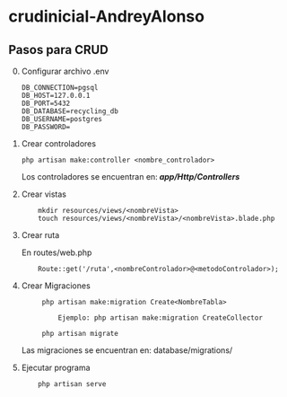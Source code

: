# crudinicial-AndreyAlonso

## Pasos para CRUD
0. Configurar archivo .env
    ```
    DB_CONNECTION=pgsql
    DB_HOST=127.0.0.1
    DB_PORT=5432
    DB_DATABASE=recycling_db
    DB_USERNAME=postgres
    DB_PASSWORD=
    ```
1. Crear controladores
    ```
    php artisan make:controller <nombre_controlador>
    ```
   Los controladores se encuentran en:<b><i> app/Http/Controllers</i></b>
   
2. Crear vistas
    ``` 
        mkdir resources/views/<nombreVista>
        touch resources/views/<nombreVista>/<nombreVista>.blade.php
    ```
3. Crear ruta

    En routes/web.php
    ```laravel
        Route::get('/ruta',<nombreControlador>@<metodoControlador>);
   ```
4. Crear Migraciones
   ```
        php artisan make:migration Create<NombreTabla> 
   
            Ejemplo: php artisan make:migration CreateCollector
   
        php artisan migrate
   ```
   Las migraciones se encuentran en: database/migrations/
5. Ejecutar programa
   ``` 
       php artisan serve
   ```